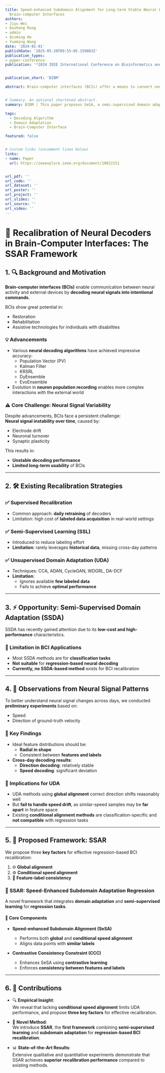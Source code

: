 ```yaml
---
title: Speed-enhanced Subdomain Alignment for Long-term Stable Neural Decoding in
  Brain-computer Interfaces
authors:
- Jiyu Wei
- Dazhong Rong
- admin
- Qinming He
- Yueming Wang
date: '2024-01-01'
publishDate: '2025-05-20T09:55:05.159083Z'
publication_types:
- paper-conference
publication: '*2024 IEEE International Conference on Bioinformatics and Biomedicine*'


publication_short: 'BIBM'

abstract: Brain-computer interfaces (BCIs) offer a means to convert neural signals into control signals, providing a potential restoration of movement for people with paralysis. Despite their promise, BCIs face a significant challenge in maintaining decoding accuracy over time due to neural nonstationarities. While current recalibration techniques address this issue to a degree, they either fail to adequately exploit the limited labeled data, fail to perform conditional alignment in regression tasks, or overlook the signal correlation between data from two days. This paper proposes a novel Speed-enhanced Subdomain Alignment (SeSA) framework, integrating semi-supervised learning with domain adaptation techniques in regressive neural decoding. Specifically, SeSA carries out two alignments (i.e., global alignment and conditional speed alignment) to achieve recalibration. Our comprehensive set of experiments, both qualitative and quantitative, substantiate the superior recalibration performance and robustness of our proposed SeSA.


# Summary. An optional shortened abstract.
summary: BIBM | This paper proposes SeSA, a semi-supervised domain adaptation framework that improves BCI recalibration by aligning both global and speed-specific neural features, achieving robust decoding across days despite neural nonstationarities.

tags:
  - Decoding Algorithm
  - Domain Adaptation
  - Brain-Computer Interface

featured: false


# Custom links (uncomment lines below)
links:
- name: Paper
  url: https://ieeexplore.ieee.org/document/10822151


url_pdf: ''
url_code: ''
url_dataset: ''
url_poster: ''
url_project: ''
url_slides: ''
url_source: ''
url_video: ''
---
```


# 🧠 Recalibration of Neural Decoders in Brain-Computer Interfaces: The SSAR Framework

## 1. 🔍 Background and Motivation

**Brain-computer interfaces (BCIs)** enable communication between neural activity and external devices by **decoding neural signals into intentional commands**.

BCIs show great potential in:
- Restoration
- Rehabilitation
- Assistive technologies for individuals with disabilities

### 💡 Advancements

- Various **neural decoding algorithms** have achieved impressive accuracy:
  - Population Vector (PV)
  - Kalman Filter
  - KRSRL
  - DyEnsemble
  - EvoEnsemble
- Evolution in **neuron population recording** enables more complex interactions with the external world

### ⚠️ Core Challenge: Neural Signal Variability

Despite advancements, BCIs face a persistent challenge:  
**Neural signal instability over time**, caused by:
- Electrode drift
- Neuronal turnover
- Synaptic plasticity

This results in:
- **Unstable decoding performance**
- **Limited long-term usability** of BCIs

---

## 2. 🛠️ Existing Recalibration Strategies

### ✅ Supervised Recalibration
- Common approach: **daily retraining** of decoders
- Limitation: high cost of **labeled data acquisition** in real-world settings

### ✅ Semi-Supervised Learning (SSL)
- Introduced to reduce labeling effort
- **Limitation**: rarely leverages **historical data**, missing cross-day patterns

### ✅ Unsupervised Domain Adaptation (UDA)
- Techniques: CCA, ADAN, CycleGAN, WDGRL, DA-DCF
- **Limitation**:
  - Ignores available **few labeled data**
  - Fails to achieve **optimal performance**

---

## 3. ⚡ Opportunity: Semi-Supervised Domain Adaptation (SSDA)

SSDA has recently gained attention due to its **low-cost and high-performance** characteristics.

### 🧱 Limitation in BCI Applications
- Most SSDA methods are for **classification tasks**
- **Not suitable** for **regression-based neural decoding**
- **Currently, no SSDA-based method** exists for BCI recalibration

---

## 4. 🧪 Observations from Neural Signal Patterns

To better understand neural signal changes across days, we conducted **preliminary experiments** based on:
- Speed
- Direction of ground-truth velocity

### 🧭 Key Findings

- Ideal feature distributions should be:
  - **Radial in shape**
  - Consistent between **features and labels**
- **Cross-day decoding results**:
  - **Direction decoding**: relatively stable
  - **Speed decoding**: significant deviation

### 🔄 Implications for UDA
- UDA methods using **global alignment** correct direction shifts reasonably well
- But **fail to handle speed drift**, as similar-speed samples may be **far apart** in feature space
- Existing **conditional alignment methods** are classification-specific and **not compatible** with regression tasks

---

## 5. 🚀 Proposed Framework: SSAR

We propose three **key factors** for effective regression-based BCI recalibration:
1. 🌐 **Global alignment**
2. ⚙️ **Conditional speed alignment**
3. 🔗 **Feature-label consistency**

### 🧠 SSAR: Speed-Enhanced Subdomain Adaptation Regression

A novel framework that integrates **domain adaptation** and **semi-supervised learning** for **regression tasks**.

#### 🧩 Core Components

- **Speed-enhanced Subdomain Alignment (SeSA)**  
  - Performs both **global** and **conditional speed alignment**  
  - Aligns data points with **similar labels**

- **Contrastive Consistency Constraint (CCC)**  
  - Enhances SeSA using **contrastive learning**  
  - Enforces **consistency between features and labels**

---

## 6. 🎯 Contributions

- 🔍 **Empirical Insight**:  
  We reveal that lacking **conditional speed alignment** limits UDA performance, and propose **three key factors** for effective recalibration.

- 🧠 **Novel Method**:  
  We introduce **SSAR**, the **first framework** combining **semi-supervised learning** and **subdomain adaptation** for **regression-based BCI recalibration**.

- 📊 **State-of-the-Art Results**:  
  Extensive qualitative and quantitative experiments demonstrate that SSAR achieves **superior recalibration performance** compared to existing methods.
